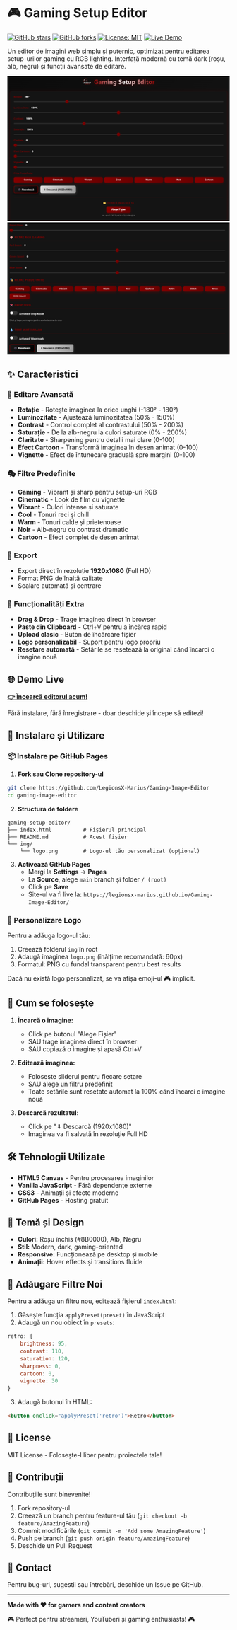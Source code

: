 # 🎮 Gaming Setup Editor

[![GitHub stars](https://img.shields.io/github/stars/LegionsX-Marius/Gaming-Image-Editor?style=social)](https://github.com/LegionsX-Marius/Gaming-Image-Editor)
[![GitHub forks](https://img.shields.io/github/forks/LegionsX-Marius/Gaming-Image-Editor?style=social)](https://github.com/LegionsX-Marius/Gaming-Image-Editor/fork)
[![License: MIT](https://img.shields.io/badge/License-MIT-yellow.svg)](https://opensource.org/licenses/MIT)
[![Live Demo](https://img.shields.io/badge/demo-live-brightgreen)](https://LegionsX-Marius.github.io/Gaming-Image-Editor/)

Un editor de imagini web simplu și puternic, optimizat pentru editarea setup-urilor gaming cu RGB lighting. Interfață modernă cu temă dark (roșu, alb, negru) și funcții avansate de editare.

![Gaming Image Editor](img/Screenshot.png)
![Gaming Image Editor](img/Screenshot2.png)

## ✨ Caracteristici

### 🎨 Editare Avansată
- **Rotație** - Rotește imaginea la orice unghi (-180° - 180°)
- **Luminozitate** - Ajustează luminozitatea (50% - 150%)
- **Contrast** - Control complet al contrastului (50% - 200%)
- **Saturație** - De la alb-negru la culori saturate (0% - 200%)
- **Claritate** - Sharpening pentru detalii mai clare (0-100)
- **Efect Cartoon** - Transformă imaginea în desen animat (0-100)
- **Vignette** - Efect de întunecare graduală spre margini (0-100)

### 🎭 Filtre Predefinite
- **Gaming** - Vibrant și sharp pentru setup-uri RGB
- **Cinematic** - Look de film cu vignette
- **Vibrant** - Culori intense și saturate
- **Cool** - Tonuri reci și chill
- **Warm** - Tonuri calde și prietenoase
- **Noir** - Alb-negru cu contrast dramatic
- **Cartoon** - Efect complet de desen animat

### 💾 Export
- Export direct în rezoluție **1920x1080** (Full HD)
- Format PNG de înaltă calitate
- Scalare automată și centrare

### 🎯 Funcționalități Extra
- **Drag & Drop** - Trage imaginea direct în browser
- **Paste din Clipboard** - Ctrl+V pentru a încărca rapid
- **Upload clasic** - Buton de încărcare fișier
- **Logo personalizabil** - Suport pentru logo propriu
- **Resetare automată** - Setările se resetează la original când încarci o imagine nouă

## 🌐 Demo Live

**[👉 Încearcă editorul acum!](https://LegionsX-Marius.github.io/Gaming-Image-Editor/)**

Fără instalare, fără înregistrare - doar deschide și începe să editezi!

## 🚀 Instalare și Utilizare

### 📦 Instalare pe GitHub Pages

1. **Fork sau Clone repository-ul**
```bash
git clone https://github.com/LegionsX-Marius/Gaming-Image-Editor
cd gaming-image-editor
```

2. **Structura de foldere**
```
gaming-setup-editor/
├── index.html          # Fișierul principal
├── README.md           # Acest fișier
└── img/
    └── logo.png        # Logo-ul tău personalizat (opțional)
```

3. **Activează GitHub Pages**
   - Mergi la **Settings** → **Pages**
   - La **Source**, alege `main` branch și folder `/ (root)`
   - Click pe **Save**
   - Site-ul va fi live la: `https://legionsx-marius.github.io/Gaming-Image-Editor/`

### 🎨 Personalizare Logo

Pentru a adăuga logo-ul tău:
1. Creează folderul `img` în root
2. Adaugă imaginea `logo.png` (înălțime recomandată: 60px)
3. Formatul: PNG cu fundal transparent pentru best results

Dacă nu există logo personalizat, se va afișa emoji-ul 🎮 implicit.

## 📖 Cum se folosește

1. **Încarcă o imagine:**
   - Click pe butonul "Alege Fișier"
   - SAU trage imaginea direct în browser
   - SAU copiază o imagine și apasă Ctrl+V

2. **Editează imaginea:**
   - Folosește sliderul pentru fiecare setare
   - SAU alege un filtru predefinit
   - Toate setările sunt resetate automat la 100% când încarci o imagine nouă

3. **Descarcă rezultatul:**
   - Click pe "⬇ Descarcă (1920x1080)"
   - Imaginea va fi salvată în rezoluție Full HD

## 🛠️ Tehnologii Utilizate

- **HTML5 Canvas** - Pentru procesarea imaginilor
- **Vanilla JavaScript** - Fără dependențe externe
- **CSS3** - Animații și efecte moderne
- **GitHub Pages** - Hosting gratuit

## 🎨 Temă și Design

- **Culori:** Roșu închis (#8B0000), Alb, Negru
- **Stil:** Modern, dark, gaming-oriented
- **Responsive:** Funcționează pe desktop și mobile
- **Animații:** Hover effects și transitions fluide

## 🔮 Adăugare Filtre Noi

Pentru a adăuga un filtru nou, editează fișierul `index.html`:

1. Găsește funcția `applyPreset(preset)` în JavaScript
2. Adaugă un nou obiect în `presets`:

```javascript
retro: { 
    brightness: 95, 
    contrast: 110, 
    saturation: 120, 
    sharpness: 0, 
    cartoon: 0, 
    vignette: 30 
}
```

3. Adaugă butonul în HTML:

```html
<button onclick="applyPreset('retro')">Retro</button>
```

## 📝 License

MIT License - Folosește-l liber pentru proiectele tale!

## 🤝 Contribuții

Contribuțiile sunt binevenite! 

1. Fork repository-ul
2. Creează un branch pentru feature-ul tău (`git checkout -b feature/AmazingFeature`)
3. Commit modificările (`git commit -m 'Add some AmazingFeature'`)
4. Push pe branch (`git push origin feature/AmazingFeature`)
5. Deschide un Pull Request

## 📧 Contact

Pentru bug-uri, sugestii sau întrebări, deschide un Issue pe GitHub.

---

**Made with ❤️ for gamers and content creators**


🎮 Perfect pentru streameri, YouTuberi și gaming enthusiasts! 🎮

